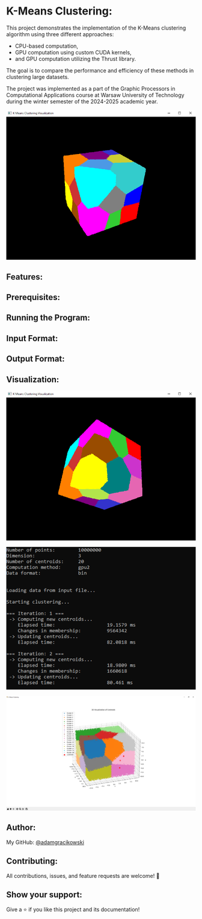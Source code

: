 # K-Means Clustering:

This project demonstrates the implementation of the K-Means clustering algorithm using three different approaches: 
- CPU-based computation, 
- GPU computation using custom CUDA kernels, 
- and GPU computation utilizing the Thrust library. 

The goal is to compare the performance and efficiency of these methods in clustering large datasets.

The project was implemented as a part of the Graphic Processors in Computational Applications course at Warsaw University of Technology during the winter semester of the 2024-2025 academic year.

<p align="center">
  <img src="Images/01.PNG"/>
</p>

## Features:

## Prerequisites:

## Running the Program:

## Input Format:

## Output Format:

## Visualization:

<p align="center">
  <img src="Images/02.PNG"/>
</p>

<p align="center">
  <img src="Images/03.PNG"/>
</p>

<p align="center">
  <img src="Images/04.PNG"/>
</p>

## Author:

My GitHub: [@adamgracikowski](https://github.com/adamgracikowski)

## Contributing:

All contributions, issues, and feature requests are welcome! 🤝

## Show your support:

Give a ⭐️ if you like this project and its documentation!